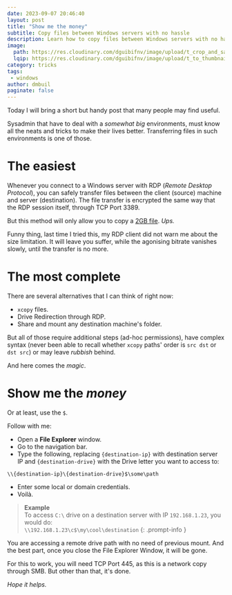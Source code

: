 ```yaml
---
date: 2023-09-07 20:46:40
layout: post
title: "Show me the money"
subtitle: Copy files between Windows servers with no hassle
description: Learn how to copy files between Windows servers with no hassle using a simple trick.
image: 
  path: https://res.cloudinary.com/dguibifnv/image/upload/t_crop_and_save/v1739215034/dmbuil-github-pages/money-1.jpg
  lqip: https://res.cloudinary.com/dguibifnv/image/upload/t_to_thumbnail/v1739215034/dmbuil-github-pages/money-1.jpg
category: tricks
tags: 
 - windows
author: dmbuil
paginate: false
---
```


Today I will bring a short but handy post that many people may find useful.

Sysadmin that have to deal with a _somewhat big_ environments, must know all the neats and tricks to make their lives better. Transferring files in such environments is one of those.

# The easiest

Whenever you connect to a Windows server with RDP (_Remote Desktop Protocol_), you can safely transfer files between the client (source) machine and server (destination). The file transfer is encrypted the same way that the RDP session itself, through TCP Port 3389. 

But this method will only allow you to copy a [2GB file](https://learn.microsoft.com/en-us/troubleshoot/windows-server/remote/copying-2-gb-file-by-clipboard-redirection-fails). _Ups._ 

Funny thing, last time I tried this, my RDP client did not warn me about the size limitation. It will leave you suffer, while the agonising bitrate vanishes slowly, until the transfer is no more.

# The most complete

There are several alternatives that I can think of right now:

 - `xcopy` files.
 - Drive Redirection through RDP.
 - Share and mount any destination machine's folder.

But all of those require additional steps (ad-hoc permissions), have complex syntax (never been able to recall whether `xcopy` paths' order is `src dst` or `dst src`) or may leave _rubbish_ behind.

And here comes the _magic_.

# Show me the _money_

Or at least, use the `$`.

Follow with me:

 - Open a **File Explorer** window.
 - Go to the navigation bar.
 - Type the following, replacing `{destination-ip}` with destination server IP and `{destination-drive}` with the Drive letter you want to access to:  

```
\\{destination-ip}\{destination-drive}$\some\path
```
 - Enter some local or domain credentials.
 - Voilà.

> **Example**  
> To access `C:\` drive on a destination server with IP `192.168.1.23`, you would do:  
> `\\192.168.1.23\c$\my\cool\destination`
{: .prompt-info }

You are accessing a remote drive path with no need of previous mount. 
And the best part, once you close the File Explorer Window, it will be gone.

For this to work, you will need TCP Port 445, as this is a network copy through SMB.
But other than that, it's done.

_Hope it helps._
